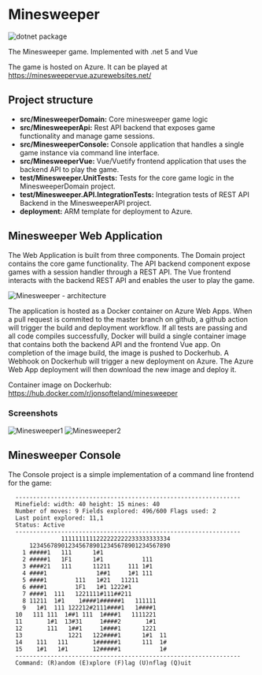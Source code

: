 # Minesweeper

![dotnet package](https://github.com/jonsofte/Minesweeper/workflows/dotnet%20package/badge.svg?branch=master)

The Minesweeper game. Implemented with .net 5 and Vue

The game is hosted on Azure. It can be played at <https://minesweepervue.azurewebsites.net/>

## Project structure

- **src/MinesweeperDomain:** Core minesweeper game logic
- **src/MinesweeperApi:** Rest API backend that exposes game functionality and manage game sessions.
- **src/MinesweeperConsole:** Console application that handles a single game instance via command line interface.
- **src/MinesweeperVue:** Vue/Vuetify frontend application that uses the backend API to play the game.
- **test/Minesweeper.UnitTests:** Tests for the core game logic in the MinesweeperDomain project.
- **test/Minesweeper.API.IntegrationTests:** Integration tests of REST API Backend in the MinesweeperAPI project.
- **deployment:** ARM template for deployment to Azure.

## Minesweeper Web Application

The Web Application is built from three components. The Domain project contains the core game functionality. The API backend component expose games with a session handler through a REST API. The Vue frontend interacts with the backend REST API and enables the user to play the game.

![Minesweeper - architecture](https://user-images.githubusercontent.com/24587666/121089336-4988b180-c7e7-11eb-90d9-7d3d3aea1826.jpg)

The application is hosted as a Docker container on Azure Web Apps. When a pull request is commited to the master branch on github, a github action will trigger the build and deployment workflow. If all tests are passing and all code compiles successfully, Docker will build a single container image that contains both the backend API and the frontend Vue app. On completion of the image build, the image is pushed to Dockerhub. A Webhook on Dockerhub will trigger a new deployment on Azure. The Azure Web App deployment will then download the new image and deploy it.

Container image on Dockerhub: <https://hub.docker.com/r/jonsofteland/minesweeper>

### Screenshots

![Minesweeper1](https://user-images.githubusercontent.com/24587666/119646565-99e33500-be1f-11eb-9819-bf294a675222.jpg)
![Minesweeper2](https://user-images.githubusercontent.com/24587666/119646569-9a7bcb80-be1f-11eb-859b-eb9e68d6cc99.jpg)

## Minesweeper Console

The Console project is a simple implementation of a command line frontend for the game:

      ----------------------------------------------------------------
      Minefield: width: 40 height: 15 mines: 40
      Number of moves: 9 Fields explored: 496/600 Flags used: 2
      Last point explored: 11,1
      Status: Active
      ----------------------------------------------------------------
                   1111111111222222222233333333334
          1234567890123456789012345678901234567890
        1 #####1   111      1#1
        2 #####1   1F1      1#1           111
        3 ####21   111      11211     111 1#1
        4 ####1              1##1     1#1 111
        5 ####1        111   1#21   11211
        6 ####1        1F1   1#1 1222#1
        7 ####1  111   1221111#111##211
        8 11211  1#1    1####1######1   111111
        9   1#1  111 122212#2111####1   1####1
      10   111 111  1##1 111  1####1   1111221
      11       1#1  13#31     1####2       1#1
      12       111   1##1     1####1      1221
      13             1221   122####1      1#1  11
      14    111   111       1######1      111  1#
      15    1#1   1#1       12#####1           1#
      ----------------------------------------------------------------
      Command: (R)andom (E)xplore (F)lag (U)nflag (Q)uit

